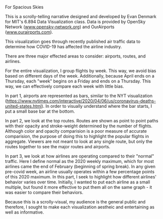 For Spacious Skies

This is a scrolly-telling narrative designed and developed by Evan Denmark for MIT's 6.894 Data Visualization class. Data is provided by OpenSky Network (www.opensky-network.org) and OurAirports (www.ourairports.com). 

This visualization goes through recently published air traffic data to determine how COVID-19 has affected the airline industry. 

There are three major effected areas to consider: airports, routes, and airlines. 

For the entire visualization, I group flights by week. This way, we avoid bias based on different days of the week. Additionally, because April ends on a Thursday, each "week" begins on a Friday and ends on a Thursday. This way, we can effectively compare each week with little bias. 

In part 1, airports are represented as bars, similar to the NYT visualization (https://www.nytimes.com/interactive/2020/04/06/us/coronavirus-deaths-united-states.html). In order to visually understand where the bar starts, I put a small base bar at the bottom. 

In part 2, we look at the top routes. Routes are shown as point to point paths with their opacity and stroke-weight determined by the number of flights. Although color and opacity comparision is a poor measure of accurate comparision, the purpose of doing this to highlight the popular flights in aggregate. Viewers are not meant to look at any single route, but only the routes together to see the major routes and airports. 


In part 3, we look at how airlines are operating compared to their "normal" traffic. Here I define normal as the 2020 weekly maximum, which for most airlines came the end of February (beginning of spring break). In any given pre-covid week, an airline usually operates within a few percentage points of this 2020 maximum. In this part, I seek to highlight how different airlines' behavior varies over time. Initially, I wanted to put each airline as a small multiple, but found it more effective to put them all on the same graph - it was easier to compare their behaviors. 

Because this is a scrolly-visual, my audience is the general public and therefore, I sought to make each visualization aestheic and entertaining as well as informative. 

